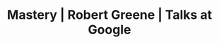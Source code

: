 ---
layout: post
title:  Mastery | Robert Greene | Talks at Google
books: Mastery
poster: alex
category: personal
tags: [ youtube, book, video ]
youtube_uid: J4v_34RRCeE
image: https://i.ytimg.com/vi/J4v_34RRCeE/hq720.jpg
description: Robert Greene stops by the Googleplex to discuss his latest book, "Mastery." Temple Grandin, Martha Graham, Henry Ford, Buckminster Fuller—all have lessons to offer about how the love for doing one thing exceptionally well can lead to mastery. Yet the secret, Greene maintains, is already in our heads. Debunking long-held cultural myths, he demonstrates just how we, as humans, are hardwired for achievement and supremacy.
---